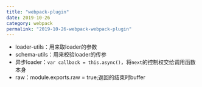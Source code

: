 ```yaml
---
title: "webpack-plugin"
date: 2019-10-26
category: webpack
permalink: "2019-10-26-webpack-webpack-plugin"
---
```

- loader-utils：用来取loader的参数
- schema-utils：用来校验loader的传参
- 异步loader：`var callback = this.async()`，将`next`的控制权交给调用函数本身
- raw：module.exports.raw = true;返回的结束时buffer
